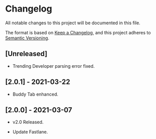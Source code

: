 # Changelog

All notable changes to this project will be documented in this file.

The format is based on [Keep a Changelog](https://keepachangelog.com/en/1.0.0/),
and this project adheres to [Semantic Versioning](https://semver.org/spec/v2.0.0.html).

## [Unreleased]

- Trending Developer parsing error fixed.

## [2.0.1] - 2021-03-22

- Buddy Tab enhanced.

## [2.0.0] - 2021-03-07

- v2.0 Released.

- Update Fastlane.
